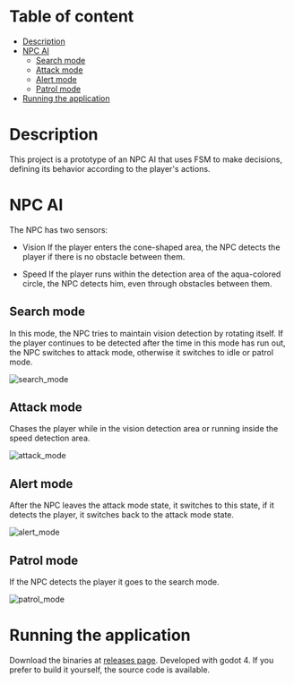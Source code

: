 # Table of content
+ [Description](#desc)
+ [NPC AI](#npc-ai)
    + [Search mode](#search-mode)
    + [Attack mode](#attack-mode)
    + [Alert mode](#alert-mode)
    + [Patrol mode](#patrol-mode)
+ [Running the application](#running-the-application)

# Description
This project is a prototype of an NPC AI that uses FSM to make decisions,
defining its behavior according to the player's actions.

# NPC AI
The NPC has two sensors:
+ Vision
    If the player enters the cone-shaped area, the NPC detects the player if
    there is no obstacle between them. 

+ Speed
    If the player runs within the detection area of the aqua-colored circle, the
    NPC detects him, even through obstacles between them.

## Search mode
In this mode, the NPC tries to maintain vision detection by rotating itself. If
the player continues to be detected after the time in this mode has run out, the
NPC switches to attack mode, otherwise it switches to idle or patrol mode. 

![search_mode](./illustrations/search_mode.gif)

## Attack mode
Chases the player while in the vision detection area or running inside the speed
detection area.

![attack_mode](./illustrations/attack_mode.gif)

## Alert mode
After the NPC leaves the attack mode state, it switches to this state, if it
detects the player, it switches back to the attack mode state.

![alert_mode](./illustrations/alert_mode.gif)

## Patrol mode
If the NPC detects the player it goes to the search mode.

![patrol_mode](./illustrations/patrol_mode.gif)

# Running the application
Download the binaries at [releases page](https://github.com/hecto600/NPC_AI_prototype/releases).
Developed with godot 4. If you prefer to build it yourself, the source code is
available.
